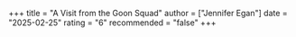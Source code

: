 +++
title = "A Visit from the Goon Squad"
author = ["Jennifer Egan"]
date = "2025-02-25"
rating = "6"
recommended = "false"
+++